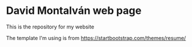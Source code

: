 # David Montalván web page

This is the repository for my website

The template I'm using is from https://startbootstrap.com/themes/resume/
